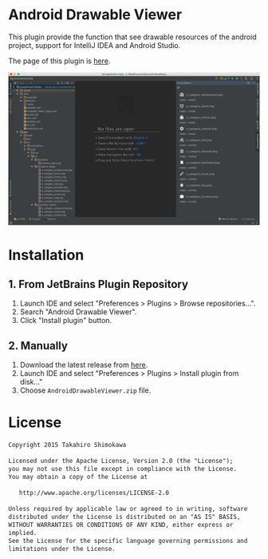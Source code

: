# Android Drawable Viewer

This plugin provide the function that see drawable resources of the android project, support for IntelliJ IDEA and Android Studio.

The page of this plugin is [here](https://plugins.jetbrains.com/plugin/7874?pr=).

![screenshot](./screenshot.png)

# Installation

## 1. From JetBrains Plugin Repository

1. Launch IDE and select "Preferences > Plugins > Browse repositories...".
2. Search "Android Drawable Viewer".
3. Click "Install plugin" button.

## 2. Manually

1. Download the latest release from [here](https://github.com/androhi/AndroidDrawableViewer/blob/master/AndroidDrawableViewer.zip?raw=true).
2. Launch IDE and select "Preferences > Plugins > Install plugin from disk..."
3. Choose `AndroidDrawableViewer.zip` file.

# License

```
Copyright 2015 Takahiro Shimokawa

Licensed under the Apache License, Version 2.0 (the "License");
you may not use this file except in compliance with the License.
You may obtain a copy of the License at

   http://www.apache.org/licenses/LICENSE-2.0

Unless required by applicable law or agreed to in writing, software
distributed under the License is distributed on an "AS IS" BASIS,
WITHOUT WARRANTIES OR CONDITIONS OF ANY KIND, either express or implied.
See the License for the specific language governing permissions and
limitations under the License.
```
